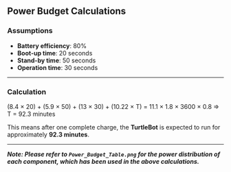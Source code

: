 ##  Power Budget Calculations

### **Assumptions**
- **Battery efficiency**: 80%
- **Boot-up time**: 20 seconds  
- **Stand-by time**: 50 seconds  
- **Operation time**: 30 seconds

---

### **Calculation**
(8.4 × 20) + (5.9 × 50) + (13 × 30) + (10.22 × T) = 11.1 × 1.8 × 3600 × 0.8 => T = 92.3 minutes

This means after one complete charge, the **TurtleBot** is expected to run for approximately **92.3 minutes**.

---

**_Note: Please refer to `Power_Budget_Table.png` for the power distribution of each component, which has been used in the above calculations._**

